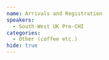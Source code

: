 ```yaml
---
name: Arrivals and Registration
speakers:
  - South-West UK Pre-CHI
categories:
  - Other (coffee etc.)
hide: true
---
```

